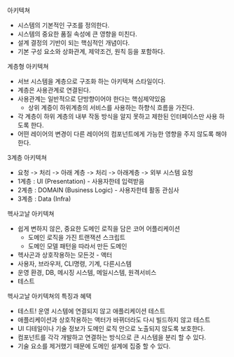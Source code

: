 아키텍쳐
- 시스템의 기본적인 구조를 정의한다.
- 시스템의 중요한 품질 속성에 큰 영향을 미친다.
- 설계 결정의 기반이 되는 핵심적인 개념이다.
- 기본 구성 요소와 상화관계, 제약조건, 원칙 등을 포함하다.

계층형 아키텍쳐
- 서브 시스템을 계층으로 구조화 하는 아키텍쳐 스타일이다.
- 계층은 사용관계로 연결된다.
- 사용관계는 일반적으로 단방향이어야 한다는 핵심제약있음
    - 상위 계증이 하위계층의 서비스를 사용하는 하향식 흐름을 가진다.
- 각 계층이 하위 계층의 내부 작동 방식을 알지 못하고 제한된 인터페이스만 사용 하도록 한다.
- 어떤 레이어의 변경이 다른 레이어의 컴포넌트에게 가능한 영향을 주지 않도록 해야 한다.

3계층 아키텍쳐
- 요청 -> 처리 -> 아래 계층 -> 처리 -> 아래계층 -> 외부 시스템 요청
- 1계층 : UI (Presentation) - 사용자한테 입력받음
- 2계층 : DOMAIN (Business Logic) - 사용자한테 활동 관심사
- 3계층 : Data (Infra)

헥사고날 아키텍쳐
- 쉽게 변하지 않은, 중요한 도메인 로직을 담은 코어 어플리케이션
    - 도메인 로직을 가진 트랜잭션 스크립트
    - 도메인 모델 패턴을 따라서 만든 도메인
- 헥사곤과 상호작용하는 모든것 - 액터
- 사용자, 브라우저, CLI명령, 기계, 다른시스템
- 운영 환경, DB, 메시징 시스템, 메일시스템, 원격서비스
- 테스트

헥사고날 아키텍쳐의 특징과 혜택
- 테스트! 운영 시스템에 연결되지 않고 애플리케이션 테스트
- 애플리케이션과 상호작용하는 액터가 바뀌더라도 다시 빌드하지 않고 테스트
- UI 디테일이나 기술 정보가 도메인 로직 안으로 노출되지 않도록 보호한다.
- 컴포넌트를 각각 개발하고 연결하는 방식으로 큰 시스템을 분리 할 수 있다.
- 기술 요소를 제거했기 때문에 도메인 설계에 집중 할 수 있다.

